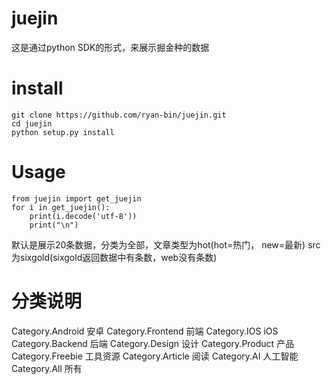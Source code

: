 # juejin
这是通过python SDK的形式，来展示掘金种的数据

# install
```
git clone https://github.com/ryan-bin/juejin.git
cd juejin
python setup.py install
```

# Usage
```
from juejin import get_juejin
for i in get_juejin():
    print(i.decode('utf-8'))
    print("\n")
```
默认是展示20条数据，分类为全部，文章类型为hot(hot=热门， new=最新)
src为sixgold(sixgold返回数据中有条数，web没有条数)

# 分类说明
Category.Android    安卓
Category.Frontend	前端
Category.IOS		iOS
Category.Backend	后端
Category.Design		设计
Category.Product	产品
Category.Freebie	工具资源
Category.Article	阅读
Category.AI 		人工智能
Category.All    	所有